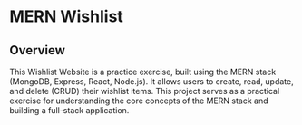 # MERN Wishlist 

## Overview

This Wishlist Website is a practice exercise, built using the MERN stack (MongoDB, Express, React, Node.js). It allows users to create, read, update, and delete (CRUD) their wishlist items. This project serves as a practical exercise for understanding the core concepts of the MERN stack and building a full-stack application.

